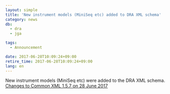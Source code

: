 ```yaml
---
layout: simple
title: 'New instrument models (MiniSeq etc) added to DRA XML schema'
category: news
db:
  - dra
  - jga

tags:
  - Announcement

date: 2017-06-28T10:09:24+09:00
retire_time: 2017-06-28T10:09:24+09:00
lang: en
---
```


<p>New instrument models (MiniSeq etc) were added to the DRA XML schema. <a href="https://github.com/ddbj/pub/">Changes to Common XML 1.5.7 on 28 June 2017</a></p>
